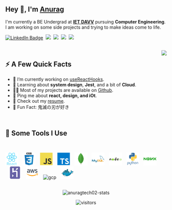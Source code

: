 <h2>Hey 👋, I'm <a href="https://github.com/Anuragtech02">Anurag</a></h2>
<p>I'm currently a BE Undergrad at <strong><a href="https://www.ietdavv.edu.in/">IET DAVV</a></strong> pursuing <strong>Computer Engineering</strong>. I am working on some side projects and trying to make ideas come to life.</p>
<p> <a href="https://www.linkedin.com/in/anuragpal02/"><img src="https://img.shields.io/badge/-@anuragpal02-0077B5?style=flat-square&amp;labelColor=0077B5&amp;logo=LinkedIn&amp;link=https://www.linkedin.com/in/anuragpal02/" alt="LinkedIn Badge"></a>&nbsp;
<a href = "mailto:apal895@gmail.com"><img src="https://img.shields.io/badge/-@apal895@gmail.com-D14836?style=flat-square&amp;&logo=gmail&logoColor=white"/></a>&nbsp;
<a href = "https://instagram.com/anurag__._"><img src="https://img.shields.io/badge/-@anurag__.__-E4405F?style=flat-square&amp;&logo=instagram&logoColor=white"/></a>&nbsp;
<a href = "https://twitter.com/anuragp02"><img src="https://img.shields.io/badge/-@anuragp02-1DA1F2?style=flat-square&amp;&logo=twitter&logoColor=white"/></a>&nbsp;
<a href = "https://www.youtube.com/channel/UCfHLnTVFAZjND2DWAy79XQg"><img src="https://img.shields.io/badge/-@anuragpal-FF0000?style=flat-square&amp;&logo=youtube&logoColor=white"/></a>
</p>
&nbsp; &nbsp;
<br />
<img align="right" src="https://media.giphy.com/media/1iUZiXocraqiP7zy/giphy.gif?cid=ecf05e471znce9nqti0ov88vdp69k2iniwiog18lxe4krso9&rid=giphy.gif&ct=g" />
<h2>⚡️ A Few Quick Facts</h2>
<ul>
<li>🔭 I’m currently working on <a href="https://github.com/Anuragtech02/useReactHooks">useReactHooks</a>.</li>
<li>🧐 Learning about <strong>system design</strong>, <strong>Jest</strong>, and a bit of <strong>Cloud</strong>.</li>
<li>👨‍💻 Most of my projects are available on <a href="https://github.com/Anuragtech02">Github</a>.</li>
<!-- <li>📝 I regulary write articles on <a href="https://blog.stanleylim.me">my blog</a>.</li> -->
<li>💬 Ping me about <strong>react, design, and iOt</strong>.</li>
<li>📙 Check out my <a href="https://drive.google.com/file/d/1_uva3U4sECecR1c5kKIPghGvh4pCaz_s/view?usp=sharing">resume</a>.</li>
<li>🎉 Fun Fact: 鬼滅の刃が好き</li>
</ul>
<br />
<h2>🚀 Some Tools I Use</h2>
<br />
<p align="left">
<img src="https://raw.githubusercontent.com/devicons/devicon/master/icons/react/react-original-wordmark.svg" alt="react" width="40" height="40" /> 
<img src="https://raw.githubusercontent.com/devicons/devicon/master/icons/css3/css3-original-wordmark.svg" alt="css3" width="40" height="40" style="margin-left: 10px;" />
<img src="https://raw.githubusercontent.com/devicons/devicon/master/icons/javascript/javascript-original.svg" alt="javascript" width="40" height="40" style="margin-left: 10px;" />
<img src="https://raw.githubusercontent.com/devicons/devicon/master/icons/typescript/typescript-original.svg" alt="typescript" width="40" height="40" style="margin-left: 10px;" />
<img src="https://raw.githubusercontent.com/devicons/devicon/master/icons/mongodb/mongodb-original.svg" alt="mongodb" width="40" height="40" style="margin-left: 10px;" />
<img src="https://raw.githubusercontent.com/devicons/devicon/master/icons/mysql/mysql-original-wordmark.svg" alt="mysql" width="40" height="40" style="margin-left: 10px;" />
<img src="https://raw.githubusercontent.com/devicons/devicon/master/icons/nodejs/nodejs-original-wordmark.svg" alt="nodejs" width="40" height="40" style="margin-left: 10px;" />
<img src="https://raw.githubusercontent.com/devicons/devicon/master/icons/python/python-original-wordmark.svg" alt="python" width="40" height="40" style="margin-left: 10px;" />
<img src="https://raw.githubusercontent.com/devicons/devicon/master/icons/nginx/nginx-original.svg" alt="nginx" width="40" height="40" style="margin-left: 10px;" />
<img src="https://raw.githubusercontent.com/devicons/devicon/master/icons/heroku/heroku-plain.svg" alt="heroku" width="40" height="40" style="margin-left: 10px;" />
<img src="https://raw.githubusercontent.com/github/explore/80688e429a7d4ef2fca1e82350fe8e3517d3494d/topics/aws/aws.png" alt="aws" width="40" height="40" style="margin-left: 10px;" />
<img src="https://www.vectorlogo.zone/logos/google_cloud/google_cloud-icon.svg" alt="gcp" width="40" height="40" style="margin-left: 10px;" />
<img src="https://raw.githubusercontent.com/devicons/devicon/master/icons/docker/docker-original.svg" alt="Docker" width="40" height="40" style="margin-left: 10px;" />
</p>
<br />
<center>
<img src="https://github-readme-stats.vercel.app/api?username=anuragtech02&show_icons=true&count_private=true" alt="anuragtech02-stats" />
<p><img src="https://visitor-badge.glitch.me/badge?page_id=Anuragtech02.Anuragtech02" alt="visitors"></p>
</center>

<!-- Hey this is Anurag! -->
